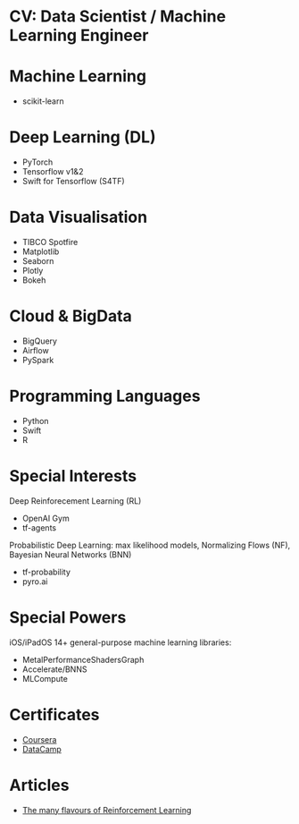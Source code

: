 # CV: Data Scientist / Machine Learning Engineer

# Machine Learning
* scikit-learn

# Deep Learning (DL)
* PyTorch
* Tensorflow v1&2
* Swift for Tensorflow (S4TF)

# Data Visualisation
* TIBCO Spotfire
* Matplotlib
* Seaborn
* Plotly
* Bokeh

# Cloud & BigData
  * BigQuery
  * Airflow
  * PySpark

# Programming Languages
* Python
* Swift
* R

# Special Interests

Deep Reinforecement Learning (RL)
* OpenAI Gym
* tf-agents

Probabilistic Deep Learning: max likelihood models, Normalizing Flows (NF), Bayesian Neural Networks (BNN)
* tf-probability
* pyro.ai

# Special Powers

iOS/iPadOS 14+ general-purpose machine learning libraries:
* MetalPerformanceShadersGraph
* Accelerate/BNNS
* MLCompute

# Certificates

* [Coursera](https://github.com/maxvol/Coursera)
* [DataCamp](https://github.com/maxvol/DataCamp)

# Articles

* [The many flavours of Reinforcement Learning](https://medium.com/@maxim.volgin/the-many-flavours-of-reinforcement-learning-7f9eda6798eb)
